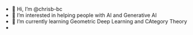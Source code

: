 - 👋 Hi, I’m @chrisb-bc
- 👀 I’m interested in helping people with AI and Generative AI
- 🌱 I’m currently learning Geometric Deep Learning and CAtegory Theory
- 

<!---
chrisb-bc/chrisb-bc is a ✨ special ✨ repository because its `README.md` (this file) appears on your GitHub profile.
You can click the Preview link to take a look at your changes.
--->

